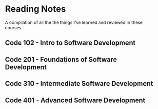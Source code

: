 # Reading Notes
A compilation of all the the things I've learned and reviewed in these courses

## Code 102 - Intro to Software Development 
 
## Code 201 - Foundations of Software Development 

## Code 310 - Intermediate Software Development 

## Code 401 - Advanced Software Development 
